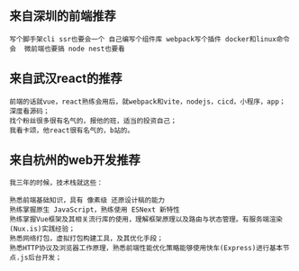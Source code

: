 ## 来自深圳的前端推荐

```
写个脚手架cli ssr也要会一个 自己编写个组件库 webpack写个插件 docker和linux命令会  微前端也要搞 node nest也要看
```

## 来自武汉react的推荐

```
前端的话就vue，react熟练会用后，就webpack和vite，nodejs，cicd，小程序，app；
深度看源码；
找个粉丝很多很有名气的，报他的班，适当的投资自己；
我看卡颂，他react很有名气的，b站的。
```

## 来自杭州的web开发推荐

```
我三年的时候，技术栈就这些：

熟悉前端基础知识，具有 像素级 还原设计稿的能力
熟练掌握原生 JavaScript，熟练使用 ESNext 新特性
熟练掌握Vue框架及其相关流行库的使用，理解框架原理以及路由与状态管理。有服务端渲染(Nux.is)实践经验；
熟悉网络打包，虚拟打包构建工具，及其优化手段；
熟悉HTTP协议及浏览器工作原理，熟悉前端性能优化策略能够使用快车(Express)进行基本节点.js后台开发；
```

